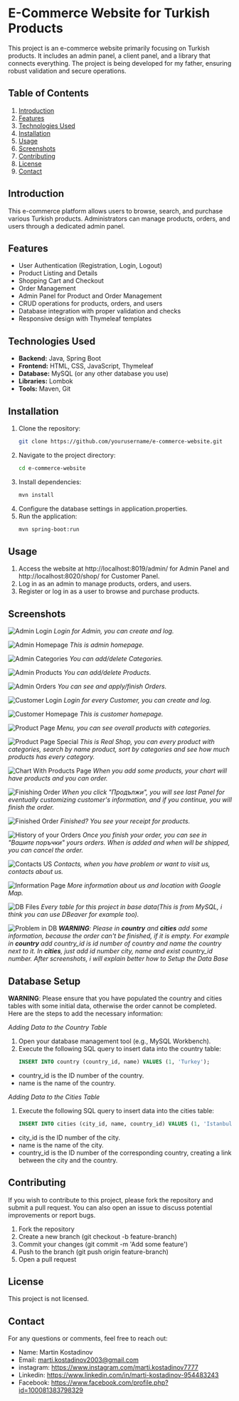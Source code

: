 # E-Commerce Website for Turkish Products

This project is an e-commerce website primarily focusing on Turkish products. It includes an admin panel, a client panel, and a library that connects everything. The project is being developed for my father, ensuring robust validation and secure operations.

## Table of Contents

1. [Introduction](#introduction)
2. [Features](#features)
3. [Technologies Used](#technologies-used)
4. [Installation](#installation)
5. [Usage](#usage)
6. [Screenshots](#screenshots)
7. [Contributing](#contributing)
8. [License](#license)
9. [Contact](#contact)

## Introduction

This e-commerce platform allows users to browse, search, and purchase various Turkish products. Administrators can manage products, orders, and users through a dedicated admin panel.

## Features

- User Authentication (Registration, Login, Logout)
- Product Listing and Details
- Shopping Cart and Checkout
- Order Management
- Admin Panel for Product and Order Management
- CRUD operations for products, orders, and users
- Database integration with proper validation and checks
- Responsive design with Thymeleaf templates

## Technologies Used

- **Backend:** Java, Spring Boot
- **Frontend:** HTML, CSS, JavaScript, Thymeleaf
- **Database:** MySQL (or any other database you use)
- **Libraries:** Lombok
- **Tools:** Maven, Git

## Installation

1. Clone the repository:
   ```bash
   git clone https://github.com/yourusername/e-commerce-website.git

2. Navigate to the project directory:
   ```bash
   cd e-commerce-website

3. Install dependencies:
   ```bash
   mvn install
4. Configure the database settings in application.properties.
5. Run the application:
   ```bash
   mvn spring-boot:run

## Usage
1. Access the website at http://localhost:8019/admin/ for Admin Panel and http://localhost:8020/shop/ for Customer Panel.
2. Log in as an admin to manage products, orders, and users. 
3. Register or log in as a user to browse and purchase products.

## Screenshots

![Admin Login](screenshots/admin_login.png)
*Login for Admin, you can create and log.*

![Admin Homepage](screenshots/admin.png)
*This is admin homepage.*

![Admin Categories](screenshots/categories.png)
*You can add/delete Categories.*

![Admin Products](screenshots/products.png)
*You can add/delete Products.*

![Admin Orders](screenshots/admin_orders.png)
*You can see and apply/finish Orders.*

![Customer Login](https://github.com/user-attachments/assets/647753bb-d1ee-43c1-a2e0-1e3cc8b78576)
*Login for every Customer, you can create and log.*

![Customer Homepage](screenshots/shop.png)
*This is customer homepage.*

![Product Page](screenshots/main_shop.png)
*Menu, you can see overall products with categories.*

![Product Page Special](screenshots/shop_with_search_categories_and_etc.png)
*This is Real Shop, you can every product with categories, search by name product, sort by categories and see how much products has every category.*

![Chart With Products Page](screenshots/chart_with_products.png)
*When you add some products, your chart will have products and you can order.*

![Finishing Order](screenshots/finishing_order.png)
*When you click "Продължи", you will see last Panel for eventually customizing customer's information, and if you continue, you will finish the order.*

![Finished Order](screenshots/finished_order.png)
*Finished? You see your receipt for products.*

![History of your Orders](screenshots/history_of_your_order.png)
*Once you finish your order, you can see in "Вашите поръчки"  yours orders. When is added and when will be shipped, you can cancel the order.*

![Contacts US](screenshots/contacts.png)
*Contacts, when you have problem or want to visit us, contacts about us.*

![Information Page](screenshots/information_with_map.png)
*More information about us and location with Google Map.*

![DB Files](screenshots/db_files.png)
*Every table for this project in base data(This is from MySQL, i think you can use DBeaver for example too).*

![Problem in DB](screenshots/problem_need_fix.png)
***WARNING**: Please in **country** and **cities** add some information, because the order can't be finished, if it is empty. For example in **country** add country_id 
 is id number of country and name the country next to it. In **cities**, just add id number city, name and exist country_id number. After screenshots, i will explain better how to Setup the Data Base*

## Database Setup
**WARNING**: Please ensure that you have populated the country and cities tables with some initial data, otherwise the order cannot be completed. Here are the steps to add the necessary information:

*Adding Data to the Country Table*
1. Open your database management tool (e.g., MySQL Workbench).
2. Execute the following SQL query to insert data into the country table:
   ```sql
   INSERT INTO country (country_id, name) VALUES (1, 'Turkey');
- country_id is the ID number of the country.
- name is the name of the country.

*Adding Data to the Cities Table*
1. Execute the following SQL query to insert data into the cities table:
   ```sql
   INSERT INTO cities (city_id, name, country_id) VALUES (1, 'Istanbul', 1);
- city_id is the ID number of the city.
- name is the name of the city.
- country_id is the ID number of the corresponding country, creating a link between the city and the country.

## Contributing
If you wish to contribute to this project, please fork the repository and submit a pull request. You can also open an issue to discuss potential improvements or report bugs.

1. Fork the repository
2. Create a new branch (git checkout -b feature-branch)
3. Commit your changes (git commit -m 'Add some feature')
4. Push to the branch (git push origin feature-branch)
5. Open a pull request
   
## License
This project is not licensed.

## Contact
For any questions or comments, feel free to reach out:

- Name: Martin Kostadinov
- Email: marti.kostadinov2003@gmail.com
- instagram: https://www.instagram.com/marti.kostadinov7777
- Linkedin: https://www.linkedin.com/in/marti-kostadinov-954483243
- Facebook: https://www.facebook.com/profile.php?id=100081383798329
